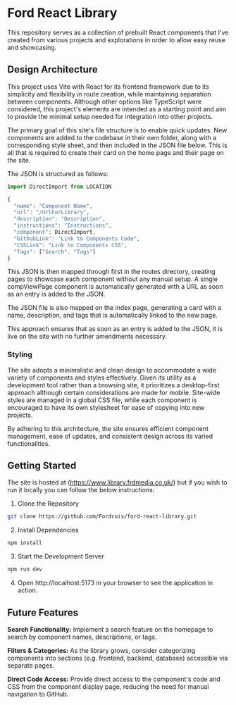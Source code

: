 # Ford React Library

This repository serves as a collection of prebuilt React components that I've created from various projects and explorations in order to allow easy reuse and showcasing.

## Design Architecture

This project uses Vite with React for its frontend framework due to its simplicity and flexibility in route creation, while maintaining separation between components. Although other options like TypeScript were considered, this project's elements are intended as a starting point and aim to provide the minimal setup needed for integration into other projects.

The primary goal of this site's file structure is to enable quick updates. New components are added to the codebase in their own folder, along with a corresponding style sheet, and then included in the JSON file below. This is all that is required to create their card on the home page and their page on the site.

The JSON is structured as follows:

```javascript
import DirectImport from LOCATION

{
  "name": "Component Name",
  "url": "/UrlForLibrary",
  "description": "Description",
  "instructions": "Instructions",
  "component": DirectImport,
  "GithubLink": "Link to Components Code",
  "CSSLink": "Link to Components CSS",
  "Tags": ["Search", "Tags"]
}
```

This JSON is then mapped through first in the routes directory, creating pages to showcase each component without any manual setup. A single compViewPage component is automatically generated with a URL as soon as an entry is added to the JSON.

The JSON file is also mapped on the index page, generating a card with a name, description, and tags that is automatically linked to the new page.

This approach ensures that as soon as an entry is added to the JSON, it is live on the site with no further amendments necessary.

### Styling

The site adopts a minimalistic and clean design to accommodate a wide variety of components and styles effectively. Given its utility as a development tool rather than a browsing site, it prioritizes a desktop-first approach although certain considerations are made for mobile. Site-wide styles are managed in a global CSS file, while each component is encouraged to have its own stylesheet for ease of copying into new projects.

By adhering to this architecture, the site ensures efficient component management, ease of updates, and consistent design across its varied functionalities.


## Getting Started

The site is hosted at (https://www.library.frdmedia.co.uk/) but if you wish to run it locally you can follow the below instructions:


1. Clone the Repository

```bash
git clone https://github.com/Fordcois/ford-react-library.git
```

2. Install Dependencies

```bash 
npm install
```

3. Start the Development Server

```bash
npm run dev
```

4. Open http://localhost:5173 in your browser to see the application in action.


## Future Features

**Search Functionality:** Implement a search feature on the homepage to search by component names, descriptions, or tags.

**Filters & Categories:** As the library grows, consider categorizing components into sections (e.g. frontend, backend, database) accessible via separate pages.

**Direct Code Access:** Provide direct access to the component's code and CSS from the component display page, reducing the need for manual navigation to GitHub.